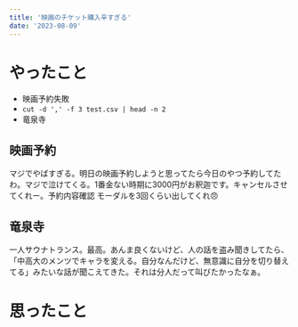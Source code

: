 ```yaml
---
title: '映画のチケット購入辛すぎる'
date: '2023-08-09'
---
```


# やったこと

- 映画予約失敗
- `cut -d ',' -f 3 test.csv | head -n 2`
- 竜泉寺

## 映画予約


マジでやばすぎる。明日の映画予約しようと思ってたら今日のやつ予約してたわ。マジで泣けてくる。1番金ない時期に3000円がお釈迦です。キャンセルさせてくれー。予約内容確認 モーダルを3回くらい出してくれ😠


## 竜泉寺


一人サウナトランス。最高。あんま良くないけど、人の話を盗み聞きしてたら、「中高大のメンツでキャラを変える。自分なんだけど、無意識に自分を切り替えてる」みたいな話が聞こえてきた。それは分人だって叫びたかったなぁ。


# 思ったこと

